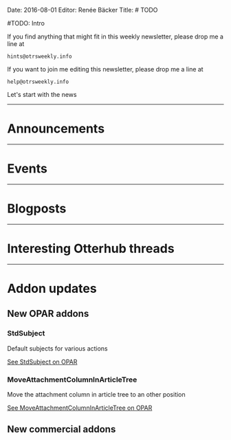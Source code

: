 Date: 2016-08-01
Editor: Renée Bäcker
Title: # TODO


#TODO: Intro

If you find anything that
might fit in this weekly newsletter, please drop me a line at

`hints@otrsweekly.info`

If you want to join me editing this newsletter, please drop me a line at

`help@otrsweekly.info`

Let's start with the news

<hr>

# Announcements

<hr>

# Events

<hr>

# Blogposts

<hr>

# Interesting Otterhub threads

<hr>

# Addon updates

## New OPAR addons

### StdSubject

Default subjects for various actions 

[See StdSubject on OPAR](http://opar.perl-services.de/dist/StdSubject)

### MoveAttachmentColumnInArticleTree

Move the attachment column in article tree to an other position

[See MoveAttachmentColumnInArticleTree on OPAR](http://opar.perl-services.de/dist/MoveAttachmentColumnInArticleTree)

## New commercial addons
